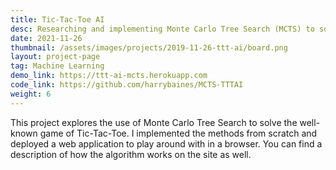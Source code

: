 ```yaml
---
title: Tic-Tac-Toe AI
desc: Researching and implementing Monte Carlo Tree Search (MCTS) to solve Tic-Tac-Toe
date: 2021-11-26
thumbnail: /assets/images/projects/2019-11-26-ttt-ai/board.png
layout: project-page
tag: Machine Learning
demo_link: https://ttt-ai-mcts.herokuapp.com
code_link: https://github.com/harrybaines/MCTS-TTTAI
weight: 6
---
```


This project explores the use of Monte Carlo Tree Search to solve the well-known game of Tic-Tac-Toe. I implemented the methods from scratch and deployed a web application to play around with in a browser. You can find a description of how the algorithm works on the site as well.